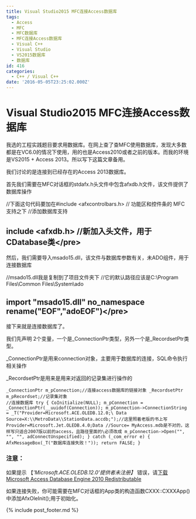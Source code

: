 ```yaml
---
title: Visual Studio2015 MFC连接Access数据库
tags:
  - Access
  - MFC
  - MFC数据库
  - MFC连接Access数据库
  - Visual C++
  - Visual Studio
  - VS2015数据库
  - 数据库
id: 416
categories:
  - C++ / Visual C++
date: '2016-05-05T23:25:02.000Z'
---
```


# Visual Studio2015 MFC连接Access数据库

我选的工程实践题目要求用数据库。在网上查了查MFC使用数据库，发现大多数都是在VC6.0的情况下使用，用的也是Access2010或者之前的版本。而我的环境是VS2015 + Access 2013。所以写下这篇文章备用。

我们讨论的是连接到已经存在的Access 2013数据库。

首先我们需要在MFC对话框的stdafx.h头文件中包含afxdb.h文件，该文件提供了数据库操作

//下面这句代码要加在\#include &lt;afxcontrolbars.h&gt; // 功能区和控件条的 MFC 支持之下 //添加数据库支持

## include &lt;afxdb.h&gt; //新加入头文件，用于CDatabase类&lt;/pre&gt;

然后，我们需要导入msado15.dll，该文件与数据库参数有关，未ADO组件，用于连接数据库

//msado15.dll我是复制到了项目文件夹下 //它的默认路径应该是C:\Program Files\Common Files\System\ado

## import "msado15.dll"  no\_namespace  rename\("EOF","adoEOF"\)&lt;/pre&gt;

接下来就是连接数据库了。

我们先声明 2个变量，一个是\_ConnectionPtr类型，另外一个是\_RecordsetPtr类型。

\_ConnectionPtr是用来connection对象，主要用于数据库的连接，SQL命令执行相关操作

\_RecordsetPtr是用来是用来对返回的记录集进行操作的

```
_ConnectionPtr m_pConnection;//连接access数据库的链接对象 _RecordsetPtr m_pRecordset;//记录集对象
//连接数据库 try { CoInitialize(NULL); m_pConnection = _ConnectionPtr(__uuidof(Connection)); m_pConnection->ConnectionString = _T("Provider=Microsoft.ACE.OLEDB.12.0;\ Data Source=X:\\MetroData\\StationData.accdb;");//这里照着老版的书上写Provider=Microsoft.Jet.OLEDB.4.0;Data //Source= MyAccess.mdb是不对的，这样写只适合2007版以前的access，且路径里面的\必须改成 m_pConnection->Open("", "", "", adConnectUnspecified); } catch (_com_error e) { AfxMessageBox(_T("数据库连接失败！")); return FALSE; }
```

### **注意：**

如果提示 【_'Microsoft.ACE.OLEDB.12.0'提供者未注册】_ 错误，请[下载Microsoft Access Database Engine 2010 Redistributable](https://www.microsoft.com/en-us/download/details.aspx?id=13255)

如果连接失败，你可能需要在MFC对话框的App类的构造函数CXXX::CXXXApp\(\)中添加AfxOleInit\(\);用于初始化。



{% include post_footer.md %}